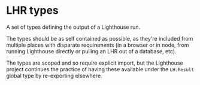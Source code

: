 # LHR types

A set of types defining the output of a Lighthouse run.

The types should be as self contained as possible, as they're included from multiple places with disparate requirements (in a browser or in node, from running Lighthouse directly or pulling an LHR out of a database, etc).

The types are scoped and so require explicit import, but the Lighthouse project continues the practice of having these available under the `LH.Result` global type by re-exporting elsewhere.
